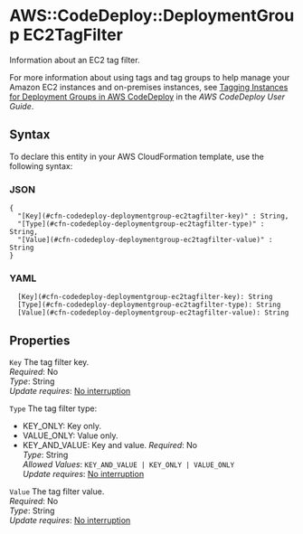 # AWS::CodeDeploy::DeploymentGroup EC2TagFilter<a name="aws-properties-codedeploy-deploymentgroup-ec2tagfilter"></a>

Information about an EC2 tag filter\.

For more information about using tags and tag groups to help manage your Amazon EC2 instances and on\-premises instances, see [ Tagging Instances for Deployment Groups in AWS CodeDeploy](https://docs.aws.amazon.com/codedeploy/latest/userguide/instances-tagging.html) in the *AWS CodeDeploy User Guide*\.

## Syntax<a name="aws-properties-codedeploy-deploymentgroup-ec2tagfilter-syntax"></a>

To declare this entity in your AWS CloudFormation template, use the following syntax:

### JSON<a name="aws-properties-codedeploy-deploymentgroup-ec2tagfilter-syntax.json"></a>

```
{
  "[Key](#cfn-codedeploy-deploymentgroup-ec2tagfilter-key)" : String,
  "[Type](#cfn-codedeploy-deploymentgroup-ec2tagfilter-type)" : String,
  "[Value](#cfn-codedeploy-deploymentgroup-ec2tagfilter-value)" : String
}
```

### YAML<a name="aws-properties-codedeploy-deploymentgroup-ec2tagfilter-syntax.yaml"></a>

```
  [Key](#cfn-codedeploy-deploymentgroup-ec2tagfilter-key): String
  [Type](#cfn-codedeploy-deploymentgroup-ec2tagfilter-type): String
  [Value](#cfn-codedeploy-deploymentgroup-ec2tagfilter-value): String
```

## Properties<a name="aws-properties-codedeploy-deploymentgroup-ec2tagfilter-properties"></a>

`Key`  <a name="cfn-codedeploy-deploymentgroup-ec2tagfilter-key"></a>
The tag filter key\.  
*Required*: No  
*Type*: String  
*Update requires*: [No interruption](https://docs.aws.amazon.com/AWSCloudFormation/latest/UserGuide/using-cfn-updating-stacks-update-behaviors.html#update-no-interrupt)

`Type`  <a name="cfn-codedeploy-deploymentgroup-ec2tagfilter-type"></a>
The tag filter type:  
+ KEY\_ONLY: Key only\.
+ VALUE\_ONLY: Value only\.
+ KEY\_AND\_VALUE: Key and value\.
*Required*: No  
*Type*: String  
*Allowed Values*: `KEY_AND_VALUE | KEY_ONLY | VALUE_ONLY`  
*Update requires*: [No interruption](https://docs.aws.amazon.com/AWSCloudFormation/latest/UserGuide/using-cfn-updating-stacks-update-behaviors.html#update-no-interrupt)

`Value`  <a name="cfn-codedeploy-deploymentgroup-ec2tagfilter-value"></a>
The tag filter value\.  
*Required*: No  
*Type*: String  
*Update requires*: [No interruption](https://docs.aws.amazon.com/AWSCloudFormation/latest/UserGuide/using-cfn-updating-stacks-update-behaviors.html#update-no-interrupt)